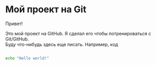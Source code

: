 # Мой проект на Git

Привет!

Это мой проект на GitHub. Я сделал его чтобы потренироваться с Git/GitHub.  
Буду что-нибудь здесь еще писать. Например, код  
```bash

echo "Hello world!"
```
